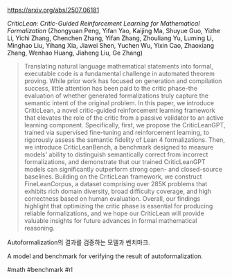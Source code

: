 https://arxiv.org/abs/2507.06181

*CriticLean: Critic-Guided Reinforcement Learning for Mathematical Formalization* (Zhongyuan Peng, Yifan Yao, Kaijing Ma, Shuyue Guo, Yizhe Li, Yichi Zhang, Chenchen Zhang, Yifan Zhang, Zhouliang Yu, Luming Li, Minghao Liu, Yihang Xia, Jiawei Shen, Yuchen Wu, Yixin Cao, Zhaoxiang Zhang, Wenhao Huang, Jiaheng Liu, Ge Zhang)

> Translating natural language mathematical statements into formal, executable code is a fundamental challenge in automated theorem proving. While prior work has focused on generation and compilation success, little attention has been paid to the critic phase-the evaluation of whether generated formalizations truly capture the semantic intent of the original problem. In this paper, we introduce CriticLean, a novel critic-guided reinforcement learning framework that elevates the role of the critic from a passive validator to an active learning component. Specifically, first, we propose the CriticLeanGPT, trained via supervised fine-tuning and reinforcement learning, to rigorously assess the semantic fidelity of Lean 4 formalizations. Then, we introduce CriticLeanBench, a benchmark designed to measure models' ability to distinguish semantically correct from incorrect formalizations, and demonstrate that our trained CriticLeanGPT models can significantly outperform strong open- and closed-source baselines. Building on the CriticLean framework, we construct FineLeanCorpus, a dataset comprising over 285K problems that exhibits rich domain diversity, broad difficulty coverage, and high correctness based on human evaluation. Overall, our findings highlight that optimizing the critic phase is essential for producing reliable formalizations, and we hope our CriticLean will provide valuable insights for future advances in formal mathematical reasoning.

Autoformalization의 결과를 검증하는 모델과 벤치마크.

<english>
A model and benchmark for verifying the result of autoformalization.
</english>

#math #benchmark #rl 